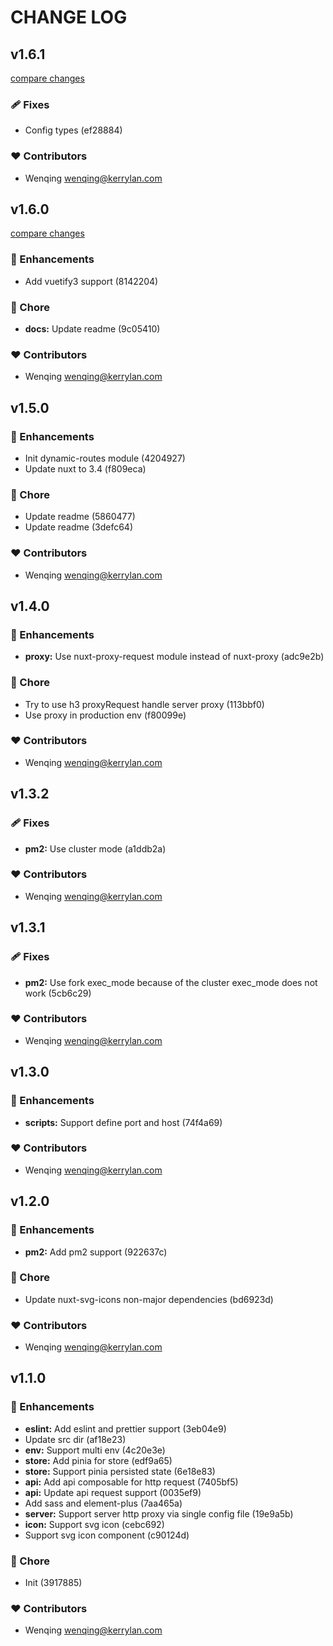 # CHANGE LOG
## v1.6.1

[compare changes](https://undefined/undefined/compare/v1.6.0...v1.6.1)


### 🩹 Fixes

  - Config types (ef28884)

### ❤️  Contributors

- Wenqing <wenqing@kerrylan.com>

## v1.6.0

[compare changes](https://undefined/undefined/compare/v1.5.0...v1.6.0)


### 🚀 Enhancements

  - Add vuetify3 support (8142204)

### 🏡 Chore

  - **docs:** Update readme (9c05410)

### ❤️  Contributors

- Wenqing <wenqing@kerrylan.com>

## v1.5.0


### 🚀 Enhancements

  - Init dynamic-routes module (4204927)
  - Update nuxt to 3.4 (f809eca)

### 🏡 Chore

  - Update readme (5860477)
  - Update readme (3defc64)

### ❤️  Contributors

- Wenqing <wenqing@kerrylan.com>

## v1.4.0


### 🚀 Enhancements

  - **proxy:** Use nuxt-proxy-request module instead of nuxt-proxy (adc9e2b)

### 🏡 Chore

  - Try to use h3 proxyRequest handle server proxy (113bbf0)
  - Use proxy in production env (f80099e)

### ❤️  Contributors

- Wenqing <wenqing@kerrylan.com>

## v1.3.2


### 🩹 Fixes

  - **pm2:** Use cluster mode (a1ddb2a)

### ❤️  Contributors

- Wenqing <wenqing@kerrylan.com>

## v1.3.1


### 🩹 Fixes

  - **pm2:** Use fork exec_mode because of the cluster exec_mode does not work (5cb6c29)

### ❤️  Contributors

- Wenqing <wenqing@kerrylan.com>

## v1.3.0


### 🚀 Enhancements

  - **scripts:** Support define port and host (74f4a69)

### ❤️  Contributors

- Wenqing <wenqing@kerrylan.com>

## v1.2.0


### 🚀 Enhancements

  - **pm2:** Add pm2 support (922637c)

### 🏡 Chore

  - Update nuxt-svg-icons non-major dependencies (bd6923d)

### ❤️  Contributors

- Wenqing <wenqing@kerrylan.com>

## v1.1.0


### 🚀 Enhancements

  - **eslint:** Add eslint and prettier support (3eb04e9)
  - Update src dir (af18e23)
  - **env:** Support multi env (4c20e3e)
  - **store:** Add pinia for store (edf9a65)
  - **store:** Support pinia persisted state (6e18e83)
  - **api:** Add api composable for http request (7405bf5)
  - **api:** Update api request support (0035ef9)
  - Add sass and element-plus (7aa465a)
  - **server:** Support server http proxy via single config file (19e9a5b)
  - **icon:** Support svg icon (cebc692)
  - Support svg icon component (c90124d)

### 🏡 Chore

  - Init (3917885)

### ❤️  Contributors

- Wenqing <wenqing@kerrylan.com>

